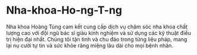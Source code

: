 # Nha-khoa-Ho-ng-T-ng
Nha khoa Hoàng Tùng cam kết cung cấp dịch vụ chăm sóc nha khoa chất lượng cao với đội ngũ bác sĩ giàu kinh nghiệm và sử dụng các kỹ thuật điều trị hiện đại nhất. Chúng tôi tận tình và chu đáo trong từng liệu pháp, mang lại nụ cười tự tin và sức khỏe răng miệng lâu dài cho mọi bệnh nhân.
